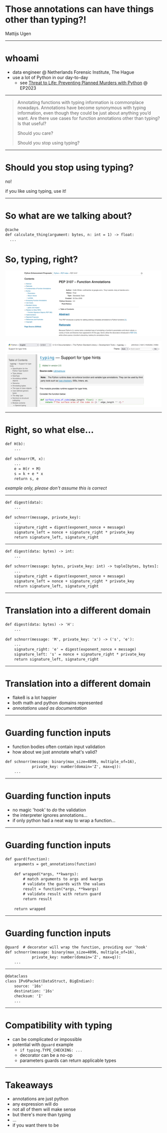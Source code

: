 Those annotations can have things other than typing?!
=====================================================

Mattijs Ugen

---

whoami
======

- data engineer @ Netherlands Forensic Institute, The Hague
- use a lot of Python in our day-to-day
  - see [Threat to Life: Preventing Planned Murders with Python](https://www.youtube.com/watch?v=rrckKR305TU) @ EP2023

---

> Annotating functions with typing information is commonplace nowadays. 
> Annotations have become synonymous with typing information, even though they could be just about anything you’d want. 
> Are there use cases for function annotations other than typing? Is that useful? 
> 
> Should you care? 
> 
> Should you stop using typing?

---

Should you stop using typing?
=============================

no!

if you like using typing, use it!

---

So what are we talking about?
=============================

~~~
@cache
def calculate_thing(argument: bytes, n: int = 1) -> float:
  ...
~~~

So, typing, right?
==================

![PEP 3107](images/pep-3107.png)

![typing module, introduced in Python 3.5](images/docs-module-typing.png)

---

Right, so what else…
====================

~~~
def H(b):
    ...

def schnorr(M, x):
    ...
    e = H(r + M)
    s = k + e * x
    return s, e
~~~

*example only, please don't assume this is correct*

---

~~~
def digest(data):
    ...

def schnorr(message, private_key):
    ...
    signature_right = digest(exponent_nonce + message)
    signature_left = nonce + signature_right * private_key
    return signature_left, signature_right
~~~

---

~~~
def digest(data: bytes) -> int:
    ...

def schnorr(message: bytes, private_key: int) -> tuple[bytes, bytes]:
    ...
    signature_right = digest(exponent_nonce + message)
    signature_left = nonce + signature_right * private_key
    return signature_left, signature_right
~~~

---

Translation into a different domain
===================================

~~~
def digest(data: bytes) -> 'H':
    ...

def schnorr(message: 'M', private_key: 'x') -> ('s', 'e'):
    ...
    signature_right: 'e' = digest(exponent_nonce + message)
    signature_left: 's' = nonce + signature_right * private_key
    return signature_left, signature_right
~~~

---

Translation into a different domain
===================================

- flake8 is a lot happier
- both math and python domains represented
- *annotations used as documentation*

---

Guarding function inputs
========================

- function bodies often contain input validation
- how about we just annotate what's valid?

~~~
def schnorr(message: binary(max_size=4096, multiple_of=16),
            private_key: number(domain='Z', max=q)):
    ...
~~~

---

Guarding function inputs
========================

- no magic 'hook' to *do* the validation
- the interpreter ignores annotations…
- if only python had a neat way to wrap a function…

---

Guarding function inputs
========================

~~~
def guard(function):
    arguments = get_annotations(function)

    def wrapped(*args, **kwargs):
        # match arguments to args and kwargs
        # validate the guards with the values
        result = function(*args, **kwargs)
        # validate result with return guard
        return result

    return wrapped
~~~

---

Guarding function inputs
========================

~~~
@guard  # decorator will wrap the function, providing our 'hook'
def schnorr(message: binary(max_size=4096, multiple_of=16),
            private_key: number(domain='Z', max=q)):
    ...
~~~

---

~~~
@dataclass
class IPv6Packet(DataStruct, BigEndian):
    source: '16s'
    destination: '16s'
    checksum: 'I'
    ...
~~~

---

Compatibility with typing
=========================

- can be complicated or impossible
- potential with `@guard` example
  - `if typing.TYPE_CHECKING: ...`
  - decorator can be a no-op
  - parameters guards can return applicable types

---

Takeaways
=========

- annotations are just python
- any expression will do
- not all of them will make sense
- but there's more than typing
- …
- if you want there to be
